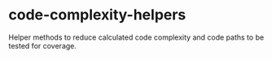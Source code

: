 # code-complexity-helpers
Helper methods to reduce calculated code complexity and code paths to be tested for coverage.
